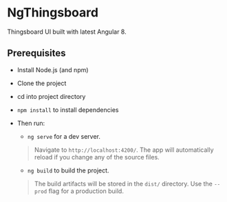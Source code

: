 # NgThingsboard

Thingsboard UI built with latest Angular 8.

## Prerequisites

- Install Node.js (and npm)
- Clone the project
- cd into project directory
- `npm install` to install dependencies
- Then run:
  - `ng serve` for a dev server.
  > Navigate to `http://localhost:4200/`. The app will automatically reload if you change any of the source files.

  - `ng build` to build the project.
  > The build artifacts will be stored in the `dist/` directory. Use the `--prod` flag for a production build.
